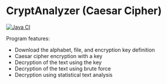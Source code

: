 # CryptAnalyzer (Caesar Cipher)
[![Java CI](https://github.com/opifexM/CryptoAnalyzer/actions/workflows/main.yml/badge.svg)](https://github.com/opifexM/CryptoAnalyzer/actions/workflows/main.yml)

Program features:
- Download the alphabet, file, and encryption key definition
- Caesar cipher encryption with a key
- Decryption of the text using the key
- Decryption of the text using brute force
- Decryption using statistical text analysis
